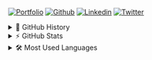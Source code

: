 [![Portfolio](https://img.shields.io/badge/-Portfolio-red?style=flat&logo=appveyor&logoColor=white)](https://lijovijayan.dev/)
[![Github](https://img.shields.io/badge/-Github-000?style=flat&logo=Github&logoColor=white)](https://github.com/lijovijayan)
[![Linkedin](https://img.shields.io/badge/-LinkedIn-blue?style=flat&logo=Linkedin&logoColor=white)](https://www.linkedin.com/in/lijovijayan/)
[![Twitter](https://img.shields.io/twitter/url?style=social&url=https%3A%2F%2Ftwitter.com%2Flijovijayan00)](https://twitter.com/lijovijayan00)

<!--
### Hi there 👋
I'm Lijo Vijayan. I design and build softwares.
at [Blue Ripples Technologies](http://blueripples.com) in Trivandrum, IN
- 🔭 I’m currently working on React.Js, Angular, Node.Js, React-Native and Flutter powered projects
- 🌱 I’m currently learning how to build awesome Hybrid Apps
- 💬 Ask me about [React](https://reactjs.org)
- 📫 How to reach me: [Say Hii](https://www.linkedin.com/in/lijovijayan)

**lijovijayan/lijovijayan** is a ✨ _special_ ✨ repository because its `README.md` (this file) appears on your GitHub profile.

Here are some ideas to get you started:

- 🔭 I’m currently working on ...
- 🌱 I’m currently learning ...
- 👯 I’m looking to collaborate on ...
- 🤔 I’m looking for help with ...
- 💬 Ask me about ...
- 📫 How to reach me: ...
- 😄 Pronouns: ...
- ⚡ Fun fact: ...
-->
<div>
    <details>
        <summary>📜 GitHub History</summary>
        <br/>
        <p><img align="center" src="https://github-readme-stats.vercel.app/api?username=lijovijayan&show_icons=true&locale=en" alt="lijovijayan" />
        </p>
    </details>
</div>

<div>
    <details>
        <summary>⚡  GitHub Stats</summary>
          <br/>
        <p>
            [![GitHub Streak](https://github-readme-streak-stats.herokuapp.com?user=lijovijayan&theme=dark&hide_border=true)](https://git.io/streak-stats)
        </p>
    </details>
</div>

    
<div>
    <details>
        <summary>🛠️ Most Used Languages</summary>
          <br/>
        <p><img align="left" src="https://github-readme-stats.vercel.app/api/top-langs?username=lijovijayan&show_icons=true&locale=en&layout=compact" alt="lijovijayan" /></p>
    </details>
</div>
